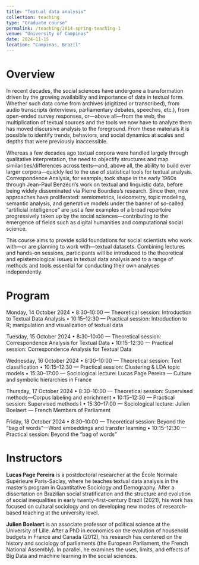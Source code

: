 ```yaml
---
title: "Textual data analysis"
collection: teaching
type: "Graduate course"
permalink: /teaching/2014-spring-teaching-1
venue: "University of Campinas"
date: 2024-11-15
location: "Campinas, Brazil"
---
```


Overview
=====
In recent decades, the social sciences have undergone a transformation driven by the growing availability and importance of data in textual form. Whether such data come from archives (digitized or transcribed), from audio transcripts (interviews, parliamentary debates, speeches, etc.), from open-ended survey responses, or—above all—from the web, the multiplication of textual sources and the tools we now have to analyze them has moved discursive analysis to the foreground. From these materials it is possible to identify trends, behaviors, and social dynamics at scales and depths that were previously inaccessible.

Whereas a few decades ago textual corpora were handled largely through qualitative interpretation, the need to objectify structures and map similarities/differences across texts—and, above all, the ability to build ever larger corpora—quickly led to the use of statistical tools for textual analysis. Correspondence Analysis, for example, took shape in the early 1960s through Jean-Paul Benzécri’s work on textual and linguistic data, before being widely disseminated via Pierre Bourdieu’s research. Since then, new approaches have proliferated: semiometrics, lexicometry, topic modeling, semantic analysis, and generative models under the banner of so-called “artificial intelligence” are just a few examples of a broad repertoire progressively taken up by the social sciences—contributing to the emergence of fields such as digital humanities and computational social science.

This course aims to provide solid foundations for social scientists who work with—or are planning to work with—textual datasets. Combining lectures and hands-on sessions, participants will be introduced to the theoretical and epistemological issues in textual data analysis and to a range of methods and tools essential for conducting their own analyses independently.

Program
===
Monday, 14 October 2024
• 8:30–10:00 — Theoretical session: Introduction to Textual Data Analysis
• 10:15–12:30 — Practical session: Introduction to R; manipulation and visualization of textual data

Tuesday, 15 October 2024
• 8:30–10:00 — Theoretical session: Correspondence Analysis for Textual Data
• 10:15–12:30 — Practical session: Correspondence Analysis for Textual Data

Wednesday, 16 October 2024
• 8:30–10:00 — Theoretical session: Text classification
• 10:15–12:30 — Practical session: Clustering & LDA topic models
• 15:30–17:00 — Sociological lecture: Lucas Page Pereira — Culture and symbolic hierarchies in France

Thursday, 17 October 2024
• 8:30–10:00 — Theoretical session: Supervised methods—Corpus labeling and enrichment
• 10:15–12:30 — Practical session: Supervised methods I
• 15:30–17:00 — Sociological lecture: Julien Boelaert — French Members of Parliament

Friday, 18 October 2024
• 8:30–10:00 — Theoretical session: Beyond the “bag of words”—Word embeddings and transfer learning
• 10:15–12:30 — Practical session: Beyond the “bag of words”

Instructors
====

<b>Lucas Page Pereira</b> is a postdoctoral researcher at the École Normale Supérieure Paris-Saclay, where he teaches textual data analysis in the master’s program in Quantitative Sociology and Demography. After a dissertation on Brazilian social stratification and the structure and evolution of social inequalities in early twenty-first-century Brazil (2021), his work has focused on cultural sociology and on developing new modes of research-based teaching at the university level.

<b>Julien Boelaert</b> is an associate professor of political science at the University of Lille. After a PhD in economics on the evolution of household budgets in France and Canada (2012), his research has centered on the history and sociology of parliaments (the European Parliament, the French National Assembly). In parallel, he examines the uses, limits, and effects of Big Data and machine learning in the social sciences.
